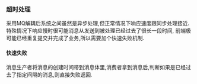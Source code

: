 ### 超时处理
采用MQ解耦后系统之间虽然是异步处理,但正常情况下响应速度跟同步处理接近.特殊情况下响应慢时很可能消息从发送到被处理已经过去了很长一段时间,
前端极可能已经重复提交并完成了业务,所以需要加个快速失败机制.

#### 快速失败
消息生产者将消息的创建时间带到消息体里,消费者拿到消息后,判断如果是已经过去了指定间隔的消息,则直接失败返回.
